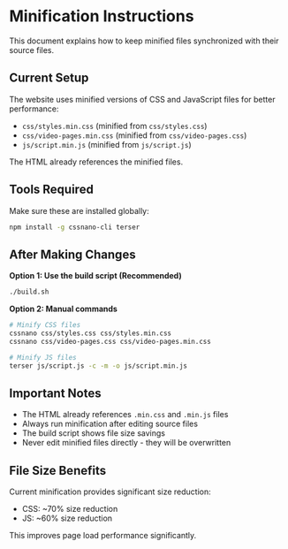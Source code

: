 # Minification Instructions

This document explains how to keep minified files synchronized with their source files.

## Current Setup

The website uses minified versions of CSS and JavaScript files for better performance:
- `css/styles.min.css` (minified from `css/styles.css`)
- `css/video-pages.min.css` (minified from `css/video-pages.css`)  
- `js/script.min.js` (minified from `js/script.js`)

The HTML already references the minified files.

## Tools Required

Make sure these are installed globally:
```bash
npm install -g cssnano-cli terser
```

## After Making Changes

**Option 1: Use the build script (Recommended)**
```bash
./build.sh
```

**Option 2: Manual commands**
```bash
# Minify CSS files
cssnano css/styles.css css/styles.min.css
cssnano css/video-pages.css css/video-pages.min.css

# Minify JS files
terser js/script.js -c -m -o js/script.min.js
```

## Important Notes

- The HTML already references `.min.css` and `.min.js` files
- Always run minification after editing source files
- The build script shows file size savings
- Never edit minified files directly - they will be overwritten

## File Size Benefits

Current minification provides significant size reduction:
- CSS: ~70% size reduction
- JS: ~60% size reduction

This improves page load performance significantly.